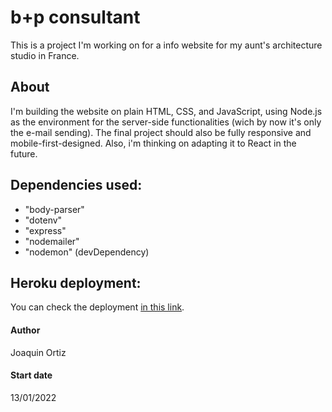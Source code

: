 # b+p consultant
This is a project I'm working on for a info website for my aunt's architecture studio in France.

## About
I'm building the website on plain HTML, CSS, and JavaScript, using Node.js as the environment for the server-side functionalities (wich by now it's only the e-mail sending).
The final project should also be fully responsive and mobile-first-designed.
Also, i'm thinking on adapting it to React in the future.

## Dependencies used:

- "body-parser"
- "dotenv"
- "express"
- "nodemailer"
- "nodemon" (devDependency)

## Heroku deployment:
You can check the deployment [in this link](https://bp-consultant.herokuapp.com/).

#### Author
Joaquin Ortiz

#### Start date
13/01/2022